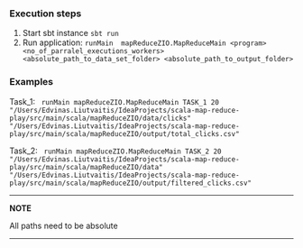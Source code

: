 ### Execution steps ###

1. Start sbt instance ``sbt run ``
3. Run application: ``runMain  mapReduceZIO.MapReduceMain <program> <no_of_parralel_executions_workers> <absolute_path_to_data_set_folder> <absolute_path_to_output_folder>``

### Examples ###

Task_1:
`` runMain mapReduceZIO.MapReduceMain TASK_1 20 "/Users/Edvinas.Liutvaitis/IdeaProjects/scala-map-reduce-play/src/main/scala/mapReduceZIO/data/clicks" "/Users/Edvinas.Liutvaitis/IdeaProjects/scala-map-reduce-play/src/main/scala/mapReduceZIO/output/total_clicks.csv"``

Task_2:
`` runMain mapReduceZIO.MapReduceMain TASK_2 20 "/Users/Edvinas.Liutvaitis/IdeaProjects/scala-map-reduce-play/src/main/scala/mapReduceZIO/data" "/Users/Edvinas.Liutvaitis/IdeaProjects/scala-map-reduce-play/src/main/scala/mapReduceZIO/output/filtered_clicks.csv"``

---
**NOTE**

All paths need to be absolute

---